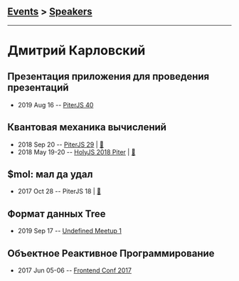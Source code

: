 ## [Events](../README.md) > [Speakers](../speakers.md)
---

# Дмитрий Карловский

## Презентация приложения для проведения презентаций
- 2019 Aug 16 -- [PiterJS 40](https://youtu.be/4giWGkd7WSQ?t=2282)    
## Квантовая механика вычислений
- 2018 Sep 20 -- [PiterJS 29](https://www.youtube.com/watch?v=_rGfJ1GoqjU)  | [:notebook:](https://slides.hyoo.ru/#slides=https%3A%2F%2Fnin-jin.github.io%2Fslides%2Ffibers%2F)  
- 2018 May 19-20 -- [HolyJS 2018 Piter](https://youtu.be/2BJu_6OsO08)  | [:notebook:](https://nin-jin.github.io/slides/fibers/)  
## $mol: мал да удал
- 2017 Oct 28 -- PiterJS 18  | [:notebook:](https://github.com/piterjs/piterjs.org/blob/master/events/18/%24mol.pdf)  
## Формат данных Tree
- 2019 Sep 17 -- [Undefined Meetup 1](https://www.youtube.com/watch?v=drAUwk9CBzU)    
## Объектное Реактивное Программирование
- 2017 Jun 05-06 -- [Frontend Conf 2017](https://www.youtube.com/watch?v=CnNHM_LNs5o)    
